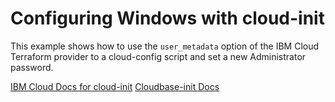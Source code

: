 # Configuring Windows with cloud-init

This example shows how to use the `user_metadata` option of the IBM Cloud Terraform provider to a cloud-config script and set a new Administrator password. 

[IBM Cloud Docs for cloud-init](https://console.bluemix.net/docs/infrastructure/image-templates/image_cloud-init.html#provisioning-with-a-cloud-init-enabled-image)
[Cloudbase-init Docs](https://cloudbase-init.readthedocs.io/en/latest/userdata.html)
